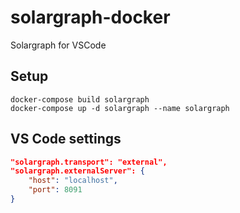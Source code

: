 # solargraph-docker

Solargraph for VSCode

## Setup

```
docker-compose build solargraph
docker-compose up -d solargraph --name solargraph
```

## VS Code settings

```json
"solargraph.transport": "external",
"solargraph.externalServer": {
    "host": "localhost",
    "port": 8091
}
```
